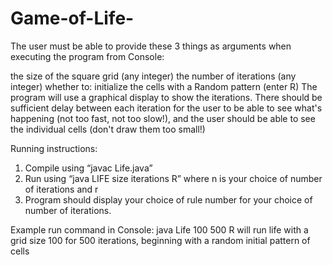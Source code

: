 # Game-of-Life-
The user must be able to provide these 3 things as arguments when executing the program from Console:

the size of the square grid (any integer)
the number of iterations (any integer)
whether to:
initialize the cells with a Random pattern (enter R)
The program will use a graphical display to show the iterations.  There should be sufficient delay between each iteration for the user to be able to see what's happening (not too fast, not too slow!), and the user should be able to see the individual cells (don't draw them too small!)


Running instructions:

1) Compile using “javac Life.java”
2) Run using “java LIFE size iterations R” where n is your choice of number of iterations and r
3) Program should display your choice of rule number for your choice of number of
iterations.

Example run command in Console: java Life 100 500 R will run life with a grid size 100 for 500 iterations, beginning with a random initial pattern of cells
